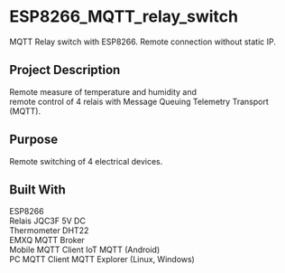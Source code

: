 # ESP8266_MQTT_relay_switch
MQTT Relay switch with ESP8266. Remote connection without static IP.

## Project Description
Remote measure of temperature and humidity and  
remote control of 4 relais with Message Queuing Telemetry Transport (MQTT).

## Purpose
Remote switching of 4 electrical devices.

## Built With  
ESP8266  
Relais JQC3F 5V DC  
Thermometer DHT22  
EMXQ MQTT Broker  
Mobile MQTT Client IoT MQTT (Android)  
PC MQTT Client MQTT Explorer (Linux, Windows)  

